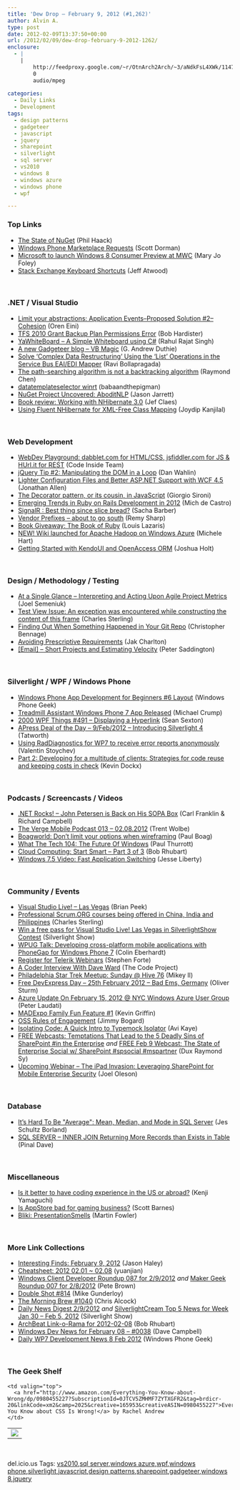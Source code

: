 ```yaml
---
title: 'Dew Drop – February 9, 2012 (#1,262)'
author: Alvin A.
type: post
date: 2012-02-09T13:37:50+00:00
url: /2012/02/09/dew-drop-february-9-2012-1262/
enclosure:
  - |
    |
        http://feedproxy.google.com/~r/OtnArch2Arch/~3/aNdkFsL4XWk/11470778_cloud_smart_start_part3_020812.mp3
        0
        audio/mpeg
        
categories:
  - Daily Links
  - Development
tags:
  - design patterns
  - gadgeteer
  - javascript
  - jquery
  - sharepoint
  - silverlight
  - sql server
  - vs2010
  - windows 8
  - windows azure
  - windows phone
  - wpf

---
```

### <a name="top"></a>Top Links

  * [The State of NuGet][1] (Phil Haack)
  * [Windows Phone Marketplace Requests][2] (Scott Dorman)
  * [Microsoft to launch Windows 8 Consumer Preview at MWC][3] (Mary Jo Foley)
  * [Stack Exchange Keyboard Shortcuts][4] (Jeff Atwood)

&#160;

### <a name="dotnet"></a>.NET / Visual Studio

  * [Limit your abstractions: Application Events–Proposed Solution #2–Cohesion][5] (Oren Eini)
  * [TFS 2010 Grant Backup Plan Permissions Error][6] (Bob Hardister)
  * [YaWhiteBoard &#8211; A Simple Whiteboard using C#][7] (Rahul Rajat Singh)
  * [A new Gadgeteer blog &#8211; VB Magic][8] (G. Andrew Duthie)
  * [Solve ‘Complex Data Restructuring’ Using the ‘List’ Operations in the Service Bus EAI/EDI Mapper][9] (Ravi Bollapragada)
  * [The path-searching algorithm is not a backtracking algorithm][10] (Raymond Chen)
  * [datatemplateselector winrt][11] (babaandthepigman)
  * [NuGet Project Uncovered: AboditNLP][12] (Jason Jarrett)
  * [Book review: Working with NHibernate 3.0][13] (Jef Claes)
  * [Using Fluent NHibernate for XML-Free Class Mapping][14] (Joydip Kanjilal)

&#160;

### <a name="web"></a>Web Development

  * [WebDev Playground: dabblet.com for HTML/CSS, jsfiddler.com for JS & HUrl.it for REST][15] (Code Inside Team)
  * [jQuery Tip #2: Manipulating the DOM in a Loop][16] (Dan Wahlin)
  * [Lighter Configuration Files and Better ASP.NET Support with WCF 4.5][17] (Jonathan Allen)
  * [The Decorator pattern, or its cousin, in JavaScript][18] (Giorgio Sironi)
  * <a href="http://info.exist.com/blogs/bid/77625/Emerging-Trends-in-Ruby-on-Rails-Development-in-2012" target="_blank">Emerging Trends in Ruby on Rails Development in 2012</a> (Mich de Castro)
  * [SignalR : Best thing since slice bread?][19] (Sacha Barber)
  * [Vendor Prefixes &#8211; about to go south][20] (Remy Sharp)
  * [Book Giveaway: The Book of Ruby][21] (Louis Lazaris)
  * [NEW! Wiki launched for Apache Hadoop on Windows Azure][22] (Michele Hart)
  * <a href="http://feedproxy.google.com/~r/Telerik/~3/LjrM-I-6ixg/getting-started-with-kendoui-and-openaccess-orm.aspx" target="_blank">Getting Started with KendoUI and OpenAccess ORM</a> (Joshua Holt)

&#160;

### <a name="design"></a>Design / Methodology / Testing

  * [At a Single Glance &#8211; Interpreting and Acting Upon Agile Project Metrics][23] (Joel Semeniuk)
  * [Test View Issue: An exception was encountered while constructing the content of this frame][24] (Charles Sterling)
  * [Finding Out When Something Happened in Your Git Repo][25] (Christopher Bennage)
  * [Avoiding Prescriptive Requirements][26] (Jak Charlton)
  * <a href="http://feedproxy.google.com/~r/agilescout/~3/A9cJ--2TYBk/" target="_blank">[Email] – Short Projects and Estimating Velocity</a> (Peter Saddington)

&#160;

### <a name="silverlight"></a>Silverlight / WPF / Windows Phone

  * [Windows Phone App Development for Beginners #6 Layout][27] (Windows Phone Geek)
  * [Treadmill Assistant Windows Phone 7 App Released][28] (Michael Crump)
  * <a href="http://wpf.2000things.com/2012/02/09/491-displaying-a-hyperlink/" target="_blank">2000 WPF Things #491 – Displaying a Hyperlink</a> (Sean Sexton)
  * [APress Deal of the Day &#8211; 9/Feb/2012 &#8211; Introducing Silverlight 4][29] (Tatworth)
  * [Using RadDiagnostics for WP7 to receive error reports anonymously][30] (Valentin Stoychev)
  * [Part 2: Developing for a multitude of clients: Strategies for code reuse and keeping costs in check][31] (Kevin Dockx)

&#160;

### <a name="podcasts"></a>Podcasts / Screencasts / Videos

  * <a href="http://www.dotnetrocks.com/default.aspx?ShowNum=740" target="_blank">.NET Rocks! &#8211; John Petersen is Back on His SOPA Box</a> (Carl Franklin & Richard Campbell)
  * [The Verge Mobile Podcast 013 &#8211; 02.08.2012][32] (Trent Wolbe)
  * <a href="http://boagworld.com/tumblog/dont-limit-your-options-when-wireframing/" target="_blank">Boagworld: Don’t limit your options when wireframing</a> (Paul Boag)
  * [What The Tech 104: The Future Of Windows][33] (Paul Thurrott)
  * [Cloud Computing: Start Smart &#8211; Part 3 of 3][34] (Bob Rhubart)
  * [Windows 7.5 Video: Fast Application Switching][35] (Jesse Liberty)

&#160;

### <a name="events"></a>Community / Events

  * [Visual Studio Live! &#8211; Las Vegas][36] (Brian Peek)
  * [Professional Scrum.ORG courses being offered in China, India and Philippines][37] (Charles Sterling)
  * [Win a free pass for Visual Studio Live! Las Vegas in SilverlightShow Contest][38] (Silverlight Show)
  * [WPUG Talk: Developing cross-platform mobile applications with PhoneGap for Windows Phone 7][39] (Colin Eberhardt)
  * [Register for Telerik Webinars][40] (Stephen Forte)
  * [A Coder Interview With Dave Ward][41] (The Code Project)
  * [Philadelphia Star Trek Meetup: Sunday @ Hive 76][42] (Mikey Il)
  * [Free DevExpress Day &#8211; 25th February 2012 &#8211; Bad Ems, Germany][43] (Oliver Sturm)
  * [Azure Update On February 15, 2012 @ NYC Windows Azure User Group][44] (Peter Laudati)
  * [MADExpo Family Fun Feature #1][45] (Kevin Griffin)
  * [OSS Rules of Engagement][46] (Jimmy Bogard)
  * [Isolating Code: A Quick Intro to Typemock Isolator][47] (Avi Kaye)
  * [FREE Webcasts: Temptations That Lead to the 5 Deadly Sins of SharePoint #in the Enterprise][48] _and_ [FREE Feb 9 Webcast: The State of Enterprise Social w/ SharePoint #spsocial #mspartner][49] (Dux Raymond Sy)
  * [Upcoming Webinar &#8211; The iPad Invasion: Leveraging SharePoint for Mobile Enterprise Security][50] (Joel Oleson)

&#160;

### <a name="sql"></a>Database

  * [It&#8217;s Hard To Be "Average": Mean, Median, and Mode in SQL Server][51] (Jes Schultz Borland)
  * [SQL SERVER – INNER JOIN Returning More Records than Exists in Table][52] (Pinal Dave)

&#160;

### <a name="misc"></a>Miscellaneous

  * [Is it better to have coding experience in the US or abroad?][53] (Kenji Yamaguchi)
  * [Is AppStore bad for gaming business?][54] (Scott Barnes)
  * <a href="http://martinfowler.com/bliki/PresentationSmells.html" target="_blank">Bliki: PresentationSmells</a> (Martin Fowler)

&#160;

### <a name="links"></a>More Link Collections

  * [Interesting Finds: February 9, 2012][55] (Jason Haley)
  * [Cheatsheet: 2012 02.01 ~ 02.08][56] (yuanjian)
  * [Windows Client Developer Roundup 087 for 2/9/2012][57] _and_ [Maker Geek Roundup 007 for 2/8/2012][58] (Pete Brown)
  * [Double Shot #814][59] (Mike Gunderloy)
  * [The Morning Brew #1040][60] (Chris Alcock)
  * [Daily News Digest 2/9/2012][61] _and_ [SilverlightCream Top 5 News for Week Jan 30 &#8211; Feb 5, 2012][62] (Silverlight Show)
  * [ArchBeat Link-o-Rama for 2012-02-08][63] (Bob Rhubart)
  * [Windows Dev News for February 08 &#8211; #0038][64] (Dave Campbell)
  * [Daily WP7 Development News 8 Feb 2012][65] (Windows Phone Geek)

&#160;

### <a name="shelf"></a>The Geek Shelf

<table border="0" cellspacing="0" cellpadding="0">
  <tr>
    <td>
      <img data-recalc-dims="1" decoding="async" src="https://i0.wp.com/ecx.images-amazon.com/images/I/51sl98DT3BL._SL160_.jpg?w=660" />
    </td>
    
    <td valign="top">
      <a href="http://www.amazon.com/Everything-You-Know-about-Wrong/dp/0980455227?SubscriptionId=0JTCV5ZMHMF7ZYTXGFR2&tag=brdicr-20&linkCode=xm2&camp=2025&creative=165953&creativeASIN=0980455227">Everything You Know about CSS Is Wrong!</a> by Rachel Andrew
    </td>
  </tr>
</table>

&#160;

<div style="padding-bottom: 0px; margin: 0px; padding-left: 0px; padding-right: 0px; display: inline; float: none; padding-top: 0px" id="scid:0767317B-992E-4b12-91E0-4F059A8CECA8:ba43139b-28d3-4680-bbe8-ce0a238e22f3" class="wlWriterEditableSmartContent">
  del.icio.us Tags: <a href="http://del.icio.us/popular/vs2010" rel="tag">vs2010</a>,<a href="http://del.icio.us/popular/sql+server" rel="tag">sql server</a>,<a href="http://del.icio.us/popular/windows+azure" rel="tag">windows azure</a>,<a href="http://del.icio.us/popular/wpf" rel="tag">wpf</a>,<a href="http://del.icio.us/popular/windows+phone" rel="tag">windows phone</a>,<a href="http://del.icio.us/popular/silverlight" rel="tag">silverlight</a>,<a href="http://del.icio.us/popular/javascript" rel="tag">javascript</a>,<a href="http://del.icio.us/popular/design+patterns" rel="tag">design patterns</a>,<a href="http://del.icio.us/popular/sharepoint" rel="tag">sharepoint</a>,<a href="http://del.icio.us/popular/gadgeteer" rel="tag">gadgeteer</a>,<a href="http://del.icio.us/popular/windows+8" rel="tag">windows 8</a>,<a href="http://del.icio.us/popular/jquery" rel="tag">jquery</a>
</div>

 [1]: http://feeds.haacked.com/~r/haacked/~3/qijvpshw7l0/the-state-of-nuget.aspx
 [2]: http://feedproxy.google.com/~r/geekswithblogs/~3/OkNF_zxvdaM/windows-phone-marketplace-requests.aspx
 [3]: http://www.zdnet.com/blog/microsoft/microsoft-to-launch-windows-8-consumer-preview-at-mwc/11856
 [4]: http://blog.stackoverflow.com/2012/02/stack-exchange-keyboard-shortcuts/
 [5]: http://feedproxy.google.com/~r/AyendeRahien/~3/vaIUbluiTB4/limit-your-abstractions-application-eventsndash-proposed-solution-2ndash-cohesion
 [6]: http://feedproxy.google.com/~r/geekswithblogs/~3/P01Rxo9T8SY/tfs-2010-gran-backup-plan-permissions-error.aspx
 [7]: http://www.codeproject.com/Articles/327177/YaWhiteBoard-A-Simple-Whiteboard-using-C
 [8]: http://feeds.devhammer.net/~r/devhammer/~3/Tkvry-Smg10/a-new-gadgeteer-blog---vb-magic
 [9]: http://blogs.msdn.com/b/windowsazure/archive/2012/02/08/solve-complex-data-restructuring-using-the-list-operations-in-the-service-bus-eai-edi-mapper.aspx
 [10]: http://blogs.msdn.com/b/oldnewthing/archive/2012/02/08/10265193.aspx
 [11]: http://babaandthepigman.wordpress.com/2012/02/08/datatemplateselector-winrt/
 [12]: http://feedproxy.google.com/~r/ElegantCode/~3/S7Rgy7cv49I/
 [13]: http://feedproxy.google.com/~r/DiaryOfAnetDeveloperByJefClaes/~3/_fCrFOYbZVw/book-review-working-with-nhibernate-30.html
 [14]: http://www.devx.com/dotnet/Article/47830?trk=DXRSS_DOTNET
 [15]: http://feedproxy.google.com/~r/Code-InsideBlogInternational/~3/M4WDIJ4R_dA/
 [16]: http://weblogs.asp.net/dwahlin/archive/2012/02/08/jquery-tip-2-manipulating-the-dom-in-a-loop.aspx
 [17]: http://www.infoq.com/news/2012/02/WCF-4.5
 [18]: http://feeds.dzone.com/~r/zones/agile/~3/Ci1N1XmhLaw/decorator-pattern-or-its
 [19]: http://sachabarber.net/?p=1066
 [20]: http://feedproxy.google.com/~r/remysharp/~3/jqJ-UmRsryA/
 [21]: http://www.impressivewebs.com/book-giveaway-ruby/
 [22]: http://blogs.msdn.com/b/windowsazure/archive/2012/02/08/new-wiki-launched-for-apache-hadoop-on-windows-azure.aspx
 [23]: http://feedproxy.google.com/~r/TeamPulse/~3/2yilLZCxA8w/At-a-Single-Glance---Interpreting-and-Acting-Upon-Agile-Project-Metrics.aspx
 [24]: http://blogs.msdn.com/b/visualstudioalm/archive/2012/02/08/test-view-issue-an-exception-was-encountered-while-constructing-the-content-of-this-frame.aspx
 [25]: http://feedproxy.google.com/~r/Devlicious/~3/suAT2ldjahI/finding-out-when-something-happened-in-your-git-repo.aspx
 [26]: http://feedproxy.google.com/~r/Devlicious/~3/tb9QcsMBm8k/avoiding-prescriptive-requirements.aspx
 [27]: http://feedproxy.google.com/~r/Windowsphonegeek/~3/xxLkrE7fZYo/Windows-Phone-App-Development-for-Beginners-6-Layout
 [28]: http://feedproxy.google.com/~r/MichaelCrump/~3/J3WZX8MDIvs/treadmill-assistant-windows-phone-7-app-released
 [29]: http://feedproxy.google.com/~r/geekswithblogs/~3/mpeXvVA314E/apress-deal-of-the-day---9feb2012----introducing.aspx
 [30]: http://feedproxy.google.com/~r/Telerik/~3/rQevOx38k6s/using-raddiagnostics-for-wp7-to-receive-error-reports-anonymously.aspx
 [31]: http://www.silverlightshow.net/items/Developing-for-a-multitude-of-clients-strategies-for-code-reuse-and-keeping-costs-in-check-part-2.aspx
 [32]: http://www.theverge.com/mobile/2012/2/8/2783595/the-verge-mobile-podcast-013-02-08-2012
 [33]: http://www.winsupersite.com/article/podcast-2/tech-104-future-windows-142216
 [34]: http://feedproxy.google.com/~r/OtnArch2Arch/~3/aNdkFsL4XWk/11470778_cloud_smart_start_part3_020812.mp3
 [35]: http://feedproxy.google.com/~r/JesseLiberty-SilverlightGeek/~3/DAGa1qX_beQ/
 [36]: http://feedproxy.google.com/~r/BrianPeek/~3/tt3v8g9kVTA/post.aspx
 [37]: http://blogs.msdn.com/b/visualstudioalm/archive/2012/02/08/professional-scrum-org-courses-being-offered-in-china-india-and-philippines.aspx
 [38]: http://feedproxy.google.com/~r/silverlightshow/~3/U1cKrCzHki4/Win-a-free-pass-for-Visual-Studio-Live-Las-Vegas-in-SilverlightShow-Contest.aspx
 [39]: http://www.scottlogic.co.uk/blog/colin/2012/02/wpug-talk-developing-cross-platform-mobile-applications-with-phonegap-for-windows-phone-7/
 [40]: http://feedproxy.google.com/~r/StephenFortesBlog/~3/8zllq7ldv7Q/Register+For+Telerik+Webinars.aspx
 [41]: http://www.codeproject.com/Articles/327251/A-Coder-Interview-With-Dave-Ward
 [42]: http://geekadelphia.com/2012/02/08/philadelphia-star-trek-meetup/
 [43]: http://feeds.sturmnet.org/~r/sturmnet/~3/gGXXnip5_aA/free-devexpress-day-25th-february
 [44]: http://feedproxy.google.com/~r/peterlau/~3/FZKt7kJZ0mA/azure-update-on-february-15-2012-nyc-windows-azure-user-group.aspx
 [45]: http://feedproxy.google.com/~r/KevinGriffin/~3/Z5WDTpu7Kr8/
 [46]: http://feedproxy.google.com/~r/LosTechies/~3/osx_gppA5m4/
 [47]: http://feedproxy.google.com/~r/Typemock/~3/I-6PTzjQG84/
 [48]: http://feedproxy.google.com/~r/Meetdux/~3/pVUtLzC6r2c/SharePoint-Temptations%20.aspx
 [49]: http://feedproxy.google.com/~r/Meetdux/~3/KUaGawPFyMc/State-of-Enterprise-Social-SharePoint.aspx
 [50]: http://feedproxy.google.com/~r/JoelsSharepointLand/~3/pAdsvdLWBJo/ViewPost.aspx
 [51]: http://blogs.lessthandot.com/index.php/DataMgmt/DBProgramming/it-s-hard-to-be
 [52]: http://blog.sqlauthority.com/2012/02/09/sql-server-inner-join-returning-more-records-than-exists-in-table/
 [53]: http://feeds.microsoftjobsblog.com/~r/MicrosoftJobsBlog/~3/j2aneAiLxq4/coding-experience-abroad
 [54]: http://feedproxy.google.com/~r/MsMossyblog/~3/X4OQdnucT1w/847
 [55]: http://jasonhaley.com/blog/post.aspx?id=9d8efd58-3dbd-43fa-b494-131828562ea4
 [56]: http://weblogs.asp.net/yuanjian/archive/2012/02/08/cheatsheet-2012-02-01-02-08.aspx
 [57]: http://feedproxy.google.com/~r/PeteBrown/~3/F41cjYACnZ8/windows-client-developer-roundup-087-for-2-9-2012
 [58]: http://feedproxy.google.com/~r/PeteBrown/~3/xUyNcv0-sgw/maker-geek-roundup-007-for-2-8-2012
 [59]: http://afreshcup.com/home/2012/2/9/double-shot-814.html
 [60]: http://feedproxy.google.com/~r/ReflectivePerspective/~3/MMI5TYYf9XU/
 [61]: http://feedproxy.google.com/~r/silverlightshow/~3/JYhT3JBy1A8/Daily-News-Digest-2-9-2012.aspx
 [62]: http://feedproxy.google.com/~r/silverlightshow/~3/VDbMpgSCzP0/SilverlightCream-Top-5-News-for-Week-Jan-30-Feb-5-2012.aspx
 [63]: http://feedproxy.google.com/~r/brhubartOTN/~3/YH-b2HBVJxM/archbeat_link_o_rama_for77
 [64]: http://www.windowsdevnews.com/Blogs.aspx?ID=61
 [65]: http://feedproxy.google.com/~r/Windowsphonegeek/~3/UN38T8eWw8k/daily-wp7-development-news-8-feb-2012